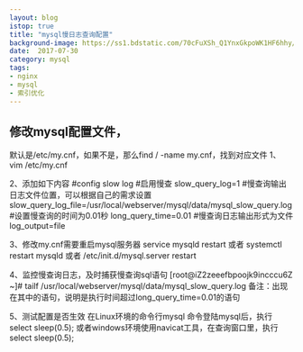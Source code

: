 ```yaml
---
layout: blog
istop: true
title: "mysql慢日志查询配置"
background-image: https://ss1.bdstatic.com/70cFuXSh_Q1YnxGkpoWK1HF6hhy/it/u=4250383980,2790402537&fm=27&gp=0.jpg
date:  2017-07-30
category: mysql
tags:
- nginx
- mysql
- 索引优化
---
```


## 修改mysql配置文件，
默认是/etc/my.cnf，如果不是，那么find / -name my.cnf，找到对应文件
1、vim /etc/my.cnf

2、添加如下内容
#config slow log
#启用慢查
slow_query_log=1
#慢查询输出日志文件位置，可以根据自己的需求设置
slow_query_log_file=/usr/local/webserver/mysql/data/mysql_slow_query.log
#设置慢查询的时间为0.01秒
long_query_time=0.01
#慢查询日志输出形式为文件
log_output=file

3、修改my.cnf需要重启mysql服务器
service mysqld restart
或者
systemctl restart mysqld
或者
/etc/init.d/mysql.server restart

4、监控慢查询日志，及时捕获慢查询sql语句
[root@iZ2zeeefbpoojk9incccu6Z ~]# tailf /usr/local/webserver/mysql/data/mysql_slow_query.log
备注：出现在其中的语句，说明是执行时间超过long_query_time=0.01的语句

5、测试配置是否生效
在Linux环境的命令行mysql 命令登陆mysql后，执行select sleep(0.5);
或者windows环境使用navicat工具，在查询窗口里，执行select sleep(0.5);
